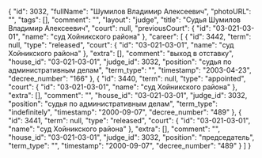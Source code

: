 {
    "id": 3032,
    "fullName": "Шумилов Владимир Алексеевич",
    "photoURL": "",
    "tags": [],
    "comment": "",
    "layout": "judge",
    "title": "Судья Шумилов Владимир Алексеевич",
    "court": null,
    "previousCourt": {
        "id": "03-021-03-01",
        "name": "суд Хойникского района"
    },
    "career": [
        {
            "id": 3442,
            "term": null,
            "type": "released",
            "court": {
                "id": "03-021-03-01",
                "name": "суд Хойникского района"
            },
            "extra": [],
            "comment": "выход в отставку",
            "house_id": "03-021-03-01",
            "judge_id": 3032,
            "position": "судья по административным делам",
            "term_type": "",
            "timestamp": "2003-04-23",
            "decree_number": "166"
        },
        {
            "id": 3440,
            "term": null,
            "type": "appointed",
            "court": {
                "id": "03-021-03-01",
                "name": "суд Хойникского района"
            },
            "extra": [],
            "comment": "",
            "house_id": "03-021-03-01",
            "judge_id": 3032,
            "position": "судья по административным делам",
            "term_type": "indefinitely",
            "timestamp": "2000-09-07",
            "decree_number": "489"
        },
        {
            "id": 3441,
            "term": null,
            "type": "released",
            "court": {
                "id": "03-021-03-01",
                "name": "суд Хойникского района"
            },
            "extra": [],
            "comment": "",
            "house_id": "03-021-03-01",
            "judge_id": 3032,
            "position": "председатель",
            "term_type": "",
            "timestamp": "2000-09-07",
            "decree_number": "489"
        }
    ]
}